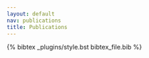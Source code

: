 ```yaml
---
layout: default
nav: publications
title: Publications
---
```


{% bibtex _plugins/style.bst bibtex_file.bib %}